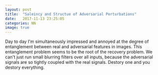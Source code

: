 ```yaml
---
layout: post
title:  "Saleincy and Structue of Adversarial Perturbations"
date:   2017-11-13 23:25:05
categories: NN 
image: true
---
```


Day to day I'm simultaneously impressed and annoyed at the degree of entanglement between real and adversarial features in images. This entanglement problem seems to be the root of the recovery problem. We can't just run small blurring filters over all inputs, because the adversarial signals are so tightly coupled with the real signals. Destory one and you destory everything. 



